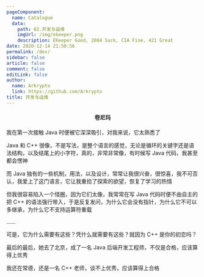 ```yaml
---
pageComponent: 
  name: Catalogue
  data: 
    path: 02.开发与运维
    imgUrl: /img/ekeeper.png
    description: EKeeper Good, 2084 Suck, CIA Fine, 421 Great
date: 2020-12-14 21:50:56
permalink: /dev/
sidebar: false
article: false
comment: false
editLink: false
author: 
  name: Arkrypto
  link: https://github.com/Arkrypto
title: 开发与运维
---
```


<center><h4>卷尼玛</h4></center>

我在第一次接触 Java 时便被它深深吸引，对我来说，它太熟悉了

Java 和 C++ 很像，不是写法，是整个语言的感觉，无论是循环的关键字还是语法结构，以及结尾上的小字符，真的，非常非常像，有时候写 Java 代码，我甚至都会愣神

而 Java 独有的一些机制，用法，以及设计，常常让我很兴奋，很惊喜，我不可否认，我爱上了这门语言，它让我重拾了探索的欲望，恢复了学习的热情

但我很容易陷入一个怪圈，因为它们太像，我常常在写 Java 代码时便不由自主的把 C++ 的语法强行带入，于是反复发问，为什么它会没有指针，为什么它不可以多继承，为什么它不支持运算符重载

……

可是，它为什么需要有这些？凭什么就需要有这些？就因为 C++ 是你的初恋吗？

最后的最后，她去了北京，成了一名 Java 后端开发工程师，不仅是合格，应该算得上优秀

我还在常德，还是一名 C++ 老师，谈不上优秀，应该算得上合格
